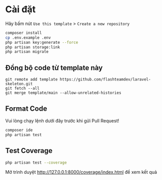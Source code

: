 # Cài đặt

Hãy bấm nút `Use this template` > `Create a new repository`

```bash
composer install
cp .env.example .env
php artisan key:generate --force
php artisan storage:link
php artisan migrate
```

## Đồng bộ code từ template này

```
git remote add template https://github.com/flashteamdev/laravel-skeleton.git
git fetch --all
git merge template/main --allow-unrelated-histories
```

## Format Code

Vui lòng chạy lệnh dưới đây trước khi gửi Pull Request!

```bash
composer ide
php artisan test
```

## Test Coverage

```bash
php artisan test --coverage
```

Mở trình duyệt http://127.0.0.1:8000/coverage/index.html để xem kết quả
